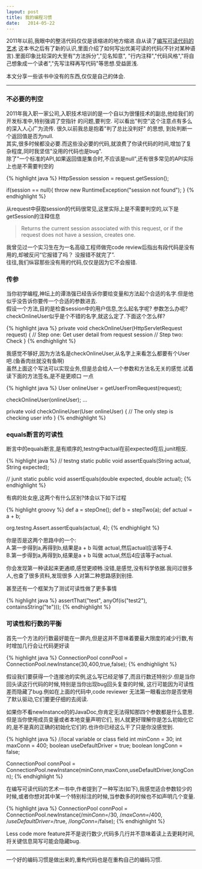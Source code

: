 ```yaml
---
layout: post
title: 我的编程习惯
date:   2014-05-22
---
```


2011年以前,我眼中的整洁代码仅仅是该缩进的地方缩进.自从读了[编写可读代码的艺术](http://www.amazon.cn/dp/B008B4DTG4)
这本书之后有了新的认识,里面介绍了如何写出优美可读的代码(不针对某种语言).里面印象比较深的大至有"方法拆分","见名知意",
"行内注释","代码风格","将自己想象成一个读者","先写注释再写代码"等思想.受益匪浅.

本文分享一些该书中没有的东西,仅仅是自己的体会.

---

### 不必要的判空  
2011年我入职一家公司,入职技术培训的是一个自以为很懂技术的副总,他给我们的开发标准中,特别强调了空指针
的问题,要判空. 可以看出"判空"这个注意点有多么的深入人心广为流传. 很久以前我总是抱着"判了总比没判好"
的思想, 到处判断一个返回值是否为null.  
其实,很多时候都没必要.而这些没必要的代码,就浪费了你读代码的时间,增加了复杂程度,同时我坚信"没用的代码也是bug".  
除了"一个标准的API,如果返回值是集合时,不应该是null",还有很多常见的API实际上也是不需要判空的

{% highlight java %}
HttpSession session = request.getSession();

if(session == null){
  throw new RuntimeException("session not found");
}
{% endhighlight %}

从request中获取session的代码很常见,这里实际上是不需要判空的,以下是getSession的注释信息

>Returns the current session associated with this request, or if the request
does not have a session, creates one.

我曾见过一个实习生在为一名高级工程师做完code review后指出有段代码是没有用的,却被反问“它报错了吗？
没报错不就完了”.  
往往,我们纵容那些没有用的代码,仅仅是因为它不会报错.  

### 传参  
当你初学编程,神坛上的谭浩强已经告诉你要给变量和方法起个合适的名字.但是他似乎没告诉你要传一个合适的参数进去.  
假设一个方法,目的是检查session中的用户信息,怎么起名字呢? 参数怎么办呢?  
checkOnlineUser似乎是个不错的名字,就这么定了.下面这个怎么样?

{% highlight java %}
private void checkOnlineUser(HttpServletRequest request) {
  // Step one: Get user detail from request session
  // Step two: Check
}
{% endhighlight %}

我感觉不够好,因为方法名是checkOnlineUser,从名字上来看怎么都要有个User吧.(鱼香肉丝就没有鱼啊)  
虽然上面这个写法可以实现业务,但是总会给人一个参数和方法名无关的感觉.试着读下面的方法签名,是不是更顺口
一点

{% highlight java %}
User onlineUser = getUserFromRequest(request);

checkOnlineUser(onlineUser);
...

private void checkOnlineUser(User onlineUser) {
  // The only step is checking user info
}
{% endhighlight %}

### equals断言的可读性  
断言中的equals断言,是有顺序的,testng中actual在前expected在后,junit相反.

{% highlight java %}
// testng
static public void assertEquals(String actual, String expected);

// junit
static public void assertEquals(double expected, double actual);
{% endhighlight %}

有病的处女座,这两个有什么区别?体会以下如下过程

{% highlight groovy %}
def a = stepOne();
def b = stepTwo(a);
def actual = a + b;

org.testng.Assert.assertEquals(actual, 4);
{% endhighlight %}

你是否是这两个思路中的一个:  
A.第一步得到a,再得到b,结果是a + b 叫做 actual,然后actual应该等于4.  
B.第一步得到a,再得到b,结果是a + b 叫做 actual,然后4应该等于actual.

你会发现第一种读起来更通顺,感觉更顺畅.没错,是感觉,没有科学依据.我问过很多人,也查了很多资料,发现很多
人对第二种思路感到别扭.

甚至还有一个框架为了测试可读性做了更多事情

{% highlight java %}
assertThat("test", anyOf(is("test2"), containsString("te")));
{% endhighlight %}

### 可读性和行数的平衡  
首先一个方法的行数最好能在一屏内,但是这并不意味着要最大限度的减少行数,有时增加几行会让代码更好读

{% highlight java %}
ConnectionPool connPool = ConnectionPool.newInstance(30,400,true,false);
{% endhighlight %}

假设我们要获得一个连接池的实例,这么写已经足够了,而且行数还特别少.但是当你回头读这行代码的时候,特别是当你出现bug回头复查的时候,
这行可能因为可读性差而隐藏了bug.例如在上面的代码中,code reviewer 无法第一眼看出你是否使用了默认驱动,它们要更仔细的去阅读.

如果你不看newInstance的的JavaDoc,你肯定无法得知那四个参数都是什么意思.但是当你使用成员变量或者本地变量声明它们,
别人就更好理解你是怎么初始化它的,是不是真的正确的初始化它们的.也许你已经这么干了只是你没感觉到.

{% highlight java %}
//local variable or class field
int minConn = 30;
int maxConn = 400;
boolean useDefaultDriver = true;
boolean longConn = false;

ConnectionPool connPool = ConnectionPool.newInstance(minConn,maxConn,useDefaultDriver,longConn);
{% endhighlight %}

在编写可读代码的艺术一书中,作者提到了一种写法(如下),我感觉适合参数较少的时候,或者你想对其中某一个特别标注的时候,当参数多的时候也不如声明几个变量.

{% highlight java %}
ConnectionPool connPool = ConnectionPool.newInstance(/*minConn=*/30,
                                                /*maxConn=*/400,
                                                /*useDefaultDriver=*/true,
                                                /*longConn=*/false);
{% endhighlight %}

Less code more feature并不是说行数少,代码多几行并不意味着读上去更耗时间,将关键信息简写可能会隐藏bug.

---

一个好的编码习惯是做出来的,重构代码也是在重构自己的编码习惯.
